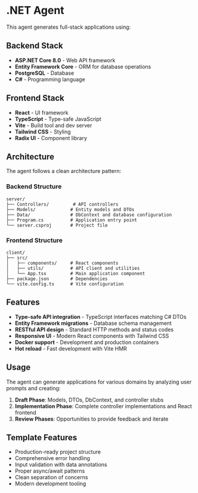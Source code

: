 # .NET Agent

This agent generates full-stack applications using:

## Backend Stack
- **ASP.NET Core 8.0** - Web API framework
- **Entity Framework Core** - ORM for database operations
- **PostgreSQL** - Database
- **C#** - Programming language

## Frontend Stack
- **React** - UI framework
- **TypeScript** - Type-safe JavaScript
- **Vite** - Build tool and dev server
- **Tailwind CSS** - Styling
- **Radix UI** - Component library

## Architecture

The agent follows a clean architecture pattern:

### Backend Structure
```
server/
├── Controllers/         # API controllers
├── Models/             # Entity models and DTOs
├── Data/               # DbContext and database configuration
├── Program.cs          # Application entry point
└── server.csproj       # Project file
```

### Frontend Structure
```
client/
├── src/
│   ├── components/     # React components
│   ├── utils/          # API client and utilities
│   └── App.tsx         # Main application component
├── package.json        # Dependencies
└── vite.config.ts      # Vite configuration
```

## Features

- **Type-safe API integration** - TypeScript interfaces matching C# DTOs
- **Entity Framework migrations** - Database schema management
- **RESTful API design** - Standard HTTP methods and status codes
- **Responsive UI** - Modern React components with Tailwind CSS
- **Docker support** - Development and production containers
- **Hot reload** - Fast development with Vite HMR

## Usage

The agent can generate applications for various domains by analyzing user prompts and creating:

1. **Draft Phase**: Models, DTOs, DbContext, and controller stubs
2. **Implementation Phase**: Complete controller implementations and React frontend
3. **Review Phases**: Opportunities to provide feedback and iterate

## Template Features

- Production-ready project structure
- Comprehensive error handling
- Input validation with data annotations
- Proper async/await patterns
- Clean separation of concerns
- Modern development tooling